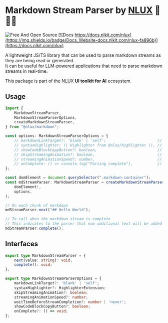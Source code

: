 # Markdown Stream Parser by [NLUX](https://docs.nlkit.com/nlux) 🌲✨💬

![Free And Open Source](https://img.shields.io/badge/Free%20%26%20Open%20Source-1ccb61)
[![Docs https://docs.nlkit.com/nlux](https://img.shields.io/badge/Docs_Website-docs.nlkit.com/nlux-fa896b)](https://docs.nlkit.com/nlux)

A lightweight JS/TS library that can be used to parse markdown streams as they are being read or generated.  
It can be useful for LLM-powered applications that need to parse markdown streams in real-time.

This package is part of the [NLUX](https://docs.nlkit.com/nlux) **UI toolkit for AI** ecosystem.

## Usage

```ts
import {
    MarkdownStreamParser,
    MarkdownStreamParserOptions,
    createMarkdownStreamParser,
} from "@nlux/markdown";

const options: MarkdownStreamParserOptions = {
    // markdownLinkTarget?: 'blank' | 'self';                       // default: 'blank'
    // syntaxHighlighter: (( Highlighter from @nlux/highlighter )), // default: undefined — for code blocks syntax highlighting
    // showCodeBlockCopyButton?: boolean,                           // default: true — for code blocks
    // skipStreamingAnimation?: boolean,                            // default: false
    // streamingAnimationSpeed?: number,                            // default: 10 ( milliseconds )
    // onComplete: () => console.log("Parsing complete"),           // triggered after the end of the stream
};

const domElement = document.querySelector(".markdown-container");
const mdStreamParser: MarkdownStreamParser = createMarkdownStreamParser(
    domElement!,
    options,
);

// On each chunk of markdown
mdStreamParser.next("## Hello World");

// To call when the markdown stream is complete
// This indicates to the parser that now additional text will be added
mdStreamParser.complete();
```

## Interfaces

```ts
export type MarkdownStreamParser = {
    next(value: string): void;
    complete(): void;
};
```

```ts
export type MarkdownStreamParserOptions = {
    markdownLinkTarget?: 'blank' | 'self';
    syntaxHighlighter?: HighlighterExtension;
    skipStreamingAnimation?: boolean;
    streamingAnimationSpeed?: number;
    waitTimeBeforeStreamCompletion?: number | 'never';
    showCodeBlockCopyButton?: boolean;
    onComplete?: () => void;
};
```
